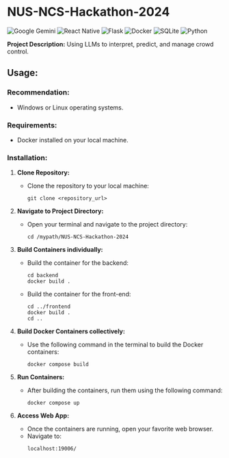 # NUS-NCS-Hackathon-2024

![Google Gemini](https://img.shields.io/badge/Google%20Gemini-8E75B2.svg?style=for-the-badge&logo=Google-Gemini&logoColor=white)
![React Native](https://img.shields.io/badge/react_native-%2320232a.svg?style=for-the-badge&logo=react&logoColor=%2361DAFB)
![Flask](https://img.shields.io/badge/flask-%23000.svg?style=for-the-badge&logo=flask&logoColor=white)
![Docker](https://img.shields.io/badge/docker-%230db7ed.svg?style=for-the-badge&logo=docker&logoColor=white)
![SQLite](https://img.shields.io/badge/sqlite-%2307405e.svg?style=for-the-badge&logo=sqlite&logoColor=white)
![Python](https://img.shields.io/badge/python-3670A0?style=for-the-badge&logo=python&logoColor=ffdd54)

**Project Description:** Using LLMs to interpret, predict, and manage crowd control.

## Usage:

### Recommendation:
- Windows or Linux operating systems.

### Requirements:
- Docker installed on your local machine.

### Installation:

1. **Clone Repository:**
   - Clone the repository to your local machine:
     ```
     git clone <repository_url>
     ```

2. **Navigate to Project Directory:**
   - Open your terminal and navigate to the project directory:
     ```
     cd /mypath/NUS-NCS-Hackathon-2024
     ```

3. **Build Containers individually:**
   - Build the container for the backend:
     ```
     cd backend
     docker build .
     ```
   - Build the container for the front-end:
     ```
     cd ../frontend
     docker build .
     cd ..
     ```

4. **Build Docker Containers collectively:**
   - Use the following command in the terminal to build the Docker containers:
     ```
     docker compose build
     ```

5. **Run Containers:**
   - After building the containers, run them using the following command:
     ```
     docker compose up
     ```

6. **Access Web App:**
   - Once the containers are running, open your favorite web browser.
   - Navigate to:
     ```
     localhost:19006/
     ```
